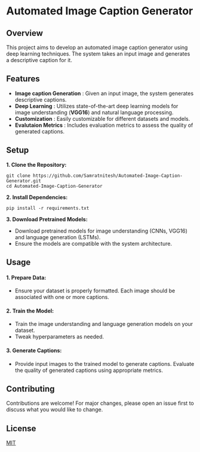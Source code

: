# Automated Image Caption Generator

## Overview 
This project aims to develop an automated image caption generator using deep learning techniques. The system takes an input image and generates
a descriptive caption for it. 

## Features
- **Image caption Generation** : Given an input image, the system generates descriptive captions.
- **Deep Learning** : Utilizes state-of-the-art deep learning models for image understanding (**VGG16**) and natural language processing.
- **Customization** : Easily customizable for different datasets and models.
- **Evalutaion Metrics** : Includes evaluation metrics to assess the quality of generated captions.

## Setup
**1. Clone the Repository:**
```
git clone https://github.com/Samratnitesh/Automated-Image-Caption-Generator.git
cd Automated-Image-Caption-Generator
```
**2. Install Dependencies:**
```
pip install -r requirements.txt
```
**3. Download Pretrained Models:**
- Download pretrained models for image understanding (CNNs, VGG16) and language generation (LSTMs).
- Ensure the models are compatible with the system architecture.

## Usage
#### 1. Prepare Data: 
- Ensure your dataset is properly formatted. Each image should be associated with one or more captions. <br>
#### 2. Train the Model:
- Train the image understanding and language generation models on your dataset. 
- Tweak hyperparameters as needed. <br>
#### 3. Generate Captions:
- Provide input images to the trained model to generate captions. Evaluate the quality of generated captions using appropriate metrics.


## Contributing
Contributions are welcome! For major changes, please open an issue first
to discuss what you would like to change.

## License

[MIT](https://choosealicense.com/licenses/mit/)
